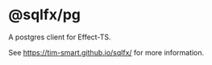 # @sqlfx/pg

A postgres client for Effect-TS.

See https://tim-smart.github.io/sqlfx/ for more information.
